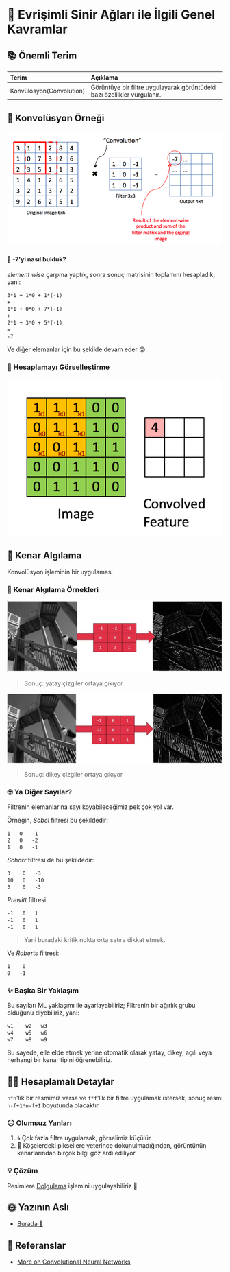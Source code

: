 # 📌 Evrişimli Sinir Ağları ile İlgili Genel Kavramlar

## 📚 Önemli Terim

| Terim | Açıklama |
| :--- | :--- |
| Konvülosyon\(Convolution\) | Görüntüye bir filtre uygulayarak görüntüdeki bazı özellikler vurgulanır. |

## 🎀 Konvolüsyon Örneği

![](../.gitbook/assets/convolutionex.png)

#### 🤔 -7'yi nasıl bulduk?

_element wise_ çarpma yaptık, sonra sonuç matrisinin toplamını hesapladık; yani:

```text
3*1 + 1*0 + 1*(-1)
+
1*1 + 0*0 + 7*(-1)
+
2*1 + 3*0 + 5*(-1)
=
-7
```

Ve diğer elemanlar için bu şekilde devam eder 🙃

### 👼 Hesaplamayı Görselleştirme

![](../.gitbook/assets/convcal.gif)

## 🔎 Kenar Algılama

Konvolüsyon işleminin bir uygulaması

### 🔎 Kenar Algılama Örnekleri

![](../.gitbook/assets/convolutionexh.JPG)

> Sonuç: yatay çizgiler ortaya çıkıyor

![](../.gitbook/assets/convolutionexv.JPG)

> Sonuç: dikey çizgiler ortaya çıkıyor

### 🙄 Ya Diğer Sayılar?

Filtrenin elemanlarına sayı koyabileceğimiz pek çok yol var.

Örneğin, _Sobel_ filtresi bu şekildedir:

```text
1   0   -1
2   0   -2
1   0   -1
```

_Scharr_ filtresi de bu şekildedir:

```text
3    0   -3
10   0   -10
3    0   -3
```

_Prewitt_ filtresi:

```text
-1   0   1
-1   0   1
-1   0   1
```

> Yani buradaki kritik nokta orta satıra dikkat etmek.

Ve _Roberts_ filtresi:

```text
1    0
0   -1
```

### ✨ Başka Bir Yaklaşım

Bu sayıları ML yaklaşımı ile ayarlayabiliriz; Filtrenin bir ağırlık grubu olduğunu diyebiliriz, yani:

```text
w1    w2   w3
w4    w5   w6
w7    w8   w9
```

Bu sayede, elle elde etmek yerine otomatik olarak yatay, dikey, açılı veya herhangi bir kenar tipini öğrenebiliriz.

## 🤸‍♀️ Hesaplamalı Detaylar

`n*n`'lik bir resmimiz varsa ve `f*f`'lik bir filtre uygulamak istersek, sonuç resmi `n-f+1*n-f+1` boyutunda olacaktır

### 😐 Olumsuz Yanları

1. 🌀 Çok fazla filtre uygularsak, görselimiz küçülür.
2. 🤨 Köşelerdeki piksellere yeterince dokunulmadığından, görüntünün kenarlarından birçok bilgi göz ardı ediliyor

### 💡 Çözüm

Resimlere [Dolgulama](https://github.com/asmaamirkhan/DeepLearningNotes-tr/tree/e17776b1b8771d34c5ad3be2b028a41ce37fe32c/3-CNNKonseptleri/1-GenelKavramlar-P2.md#dolgulama-padding) işlemini uygulayabiliriz 💪

## 🌞 Yazının Aslı

* [Burada 🐾](https://dl.asmaamir.com/3-cnnconcepts/1-commonconcepts)

## 🧐 Referanslar

* [More on Convolutional Neural Networks](https://www.youtube.com/playlist?list=PLkDaE6sCZn6Gl29AoE31iwdVwSG-KnDzF)


